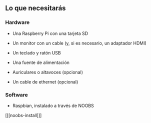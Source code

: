 ## Lo que necesitarás

### Hardware

+ Una Raspberry Pi con una tarjeta SD

+ Un monitor con un cable (y, si es necesario, un adaptador HDMI)

+ Un teclado y ratón USB

+ Una fuente de alimentación

+ Auriculares o altavoces (opcional)

+ Un cable de ethernet (opcional)

### Software

+ Raspbian, instalado a través de NOOBS

[[[noobs-install]]]